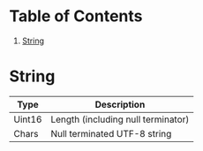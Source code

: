 # Table of Contents
1. [String](#string)

# String
| Type | Description |
| --- | --- |
| Uint16 | Length (including null terminator) |
| Chars | Null terminated UTF-8 string |